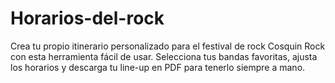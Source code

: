 # Horarios-del-rock
Crea tu propio itinerario personalizado para el festival de rock Cosquin Rock con esta herramienta fácil de usar. Selecciona tus bandas favoritas, ajusta los horarios y descarga tu line-up en PDF para tenerlo siempre a mano.
